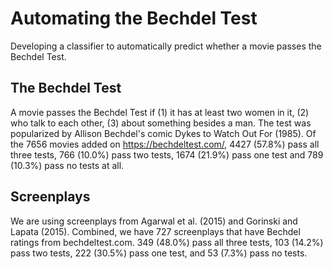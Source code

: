 # Automating the Bechdel Test
Developing a classifier to automatically predict whether a movie passes the Bechdel Test.

## The Bechdel Test
A movie passes the Bechdel Test if (1) it has at least two women in it, (2) who talk to each other, (3) about something besides a man. The test was popularized by Allison Bechdel's comic Dykes to Watch Out For (1985). Of the 7656 movies added on https://bechdeltest.com/, 4427 (57.8%) pass all three tests, 766 (10.0%) pass two tests, 1674 (21.9%) pass one test and 789 (10.3%) pass no tests at all.

## Screenplays
We are using screenplays from Agarwal et al. (2015) and Gorinski and Lapata (2015). Combined, we have 727 screenplays that have Bechdel ratings from bechdeltest.com. 349 (48.0%) pass all three tests, 103 (14.2%) pass two tests, 222 (30.5%) pass one test, and 53 (7.3%) pass no tests.
